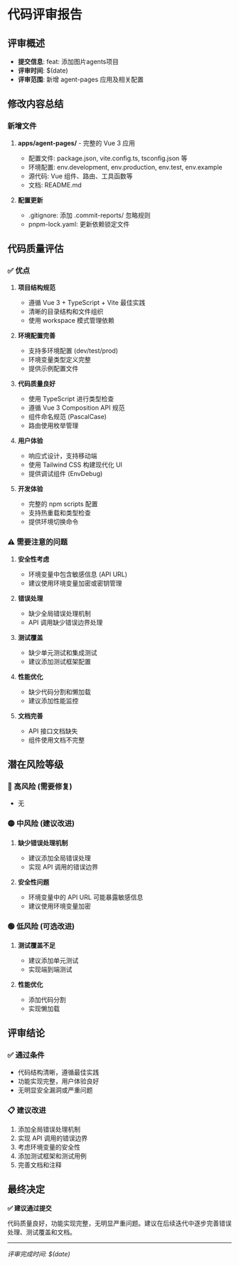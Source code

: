 # 代码评审报告

## 评审概述
- **提交信息**: feat: 添加图片agents项目
- **评审时间**: $(date)
- **评审范围**: 新增 agent-pages 应用及相关配置

## 修改内容总结

### 新增文件
1. **apps/agent-pages/** - 完整的 Vue 3 应用
   - 配置文件: package.json, vite.config.ts, tsconfig.json 等
   - 环境配置: env.development, env.production, env.test, env.example
   - 源代码: Vue 组件、路由、工具函数等
   - 文档: README.md

2. **配置更新**
   - .gitignore: 添加 .commit-reports/ 忽略规则
   - pnpm-lock.yaml: 更新依赖锁定文件

## 代码质量评估

### ✅ 优点

1. **项目结构规范**
   - 遵循 Vue 3 + TypeScript + Vite 最佳实践
   - 清晰的目录结构和文件组织
   - 使用 workspace 模式管理依赖

2. **环境配置完善**
   - 支持多环境配置 (dev/test/prod)
   - 环境变量类型定义完整
   - 提供示例配置文件

3. **代码质量良好**
   - 使用 TypeScript 进行类型检查
   - 遵循 Vue 3 Composition API 规范
   - 组件命名规范 (PascalCase)
   - 路由使用枚举管理

4. **用户体验**
   - 响应式设计，支持移动端
   - 使用 Tailwind CSS 构建现代化 UI
   - 提供调试组件 (EnvDebug)

5. **开发体验**
   - 完整的 npm scripts 配置
   - 支持热重载和类型检查
   - 提供环境切换命令

### ⚠️ 需要注意的问题

1. **安全性考虑**
   - 环境变量中包含敏感信息 (API URL)
   - 建议使用环境变量加密或密钥管理

2. **错误处理**
   - 缺少全局错误处理机制
   - API 调用缺少错误边界处理

3. **测试覆盖**
   - 缺少单元测试和集成测试
   - 建议添加测试框架配置

4. **性能优化**
   - 缺少代码分割和懒加载
   - 建议添加性能监控

5. **文档完善**
   - API 接口文档缺失
   - 组件使用文档不完整

## 潜在风险等级

### 🔴 高风险 (需要修复)
- 无

### 🟡 中风险 (建议改进)
1. **缺少错误处理机制**
   - 建议添加全局错误处理
   - 实现 API 调用的错误边界

2. **安全性问题**
   - 环境变量中的 API URL 可能暴露敏感信息
   - 建议使用环境变量加密

### 🟢 低风险 (可选改进)
1. **测试覆盖不足**
   - 建议添加单元测试
   - 实现端到端测试

2. **性能优化**
   - 添加代码分割
   - 实现懒加载

## 评审结论

### ✅ 通过条件
- 代码结构清晰，遵循最佳实践
- 功能实现完整，用户体验良好
- 无明显安全漏洞或严重问题

### 📋 建议改进
1. 添加全局错误处理机制
2. 实现 API 调用的错误边界
3. 考虑环境变量的安全性
4. 添加测试框架和测试用例
5. 完善文档和注释

## 最终决定

**✅ 建议通过提交**

代码质量良好，功能实现完整，无明显严重问题。建议在后续迭代中逐步完善错误处理、测试覆盖和文档。

---
*评审完成时间: $(date)* 